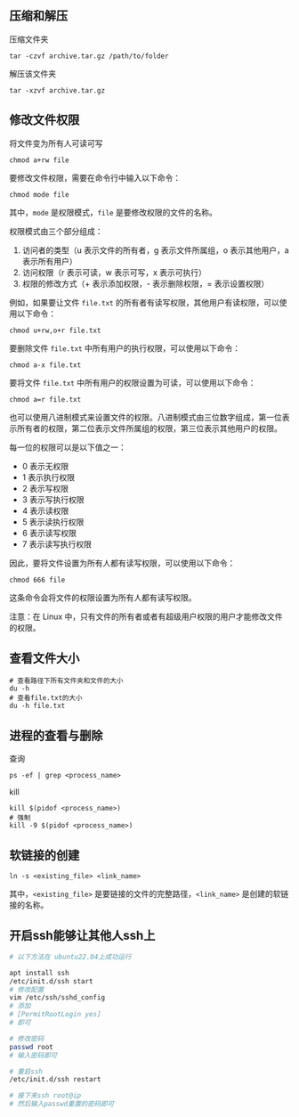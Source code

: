 ## 压缩和解压

压缩文件夹

```shell
tar -czvf archive.tar.gz /path/to/folder
```

解压该文件夹

```shell
tar -xzvf archive.tar.gz
```



## 修改文件权限

将文件变为所有人可读可写

```shell
chmod a+rw file
```



要修改文件权限，需要在命令行中输入以下命令：

```shell
chmod mode file
```

其中，`mode` 是权限模式，`file` 是要修改权限的文件的名称。

权限模式由三个部分组成：

1. 访问者的类型（u 表示文件的所有者，g 表示文件所属组，o 表示其他用户，a 表示所有用户）
2. 访问权限（r 表示可读，w 表示可写，x 表示可执行）
3. 权限的修改方式（+ 表示添加权限，- 表示删除权限，= 表示设置权限）

例如，如果要让文件 `file.txt` 的所有者有读写权限，其他用户有读权限，可以使用以下命令：

```shell
chmod u+rw,o+r file.txt
```

要删除文件 `file.txt` 中所有用户的执行权限，可以使用以下命令：

```shell
chmod a-x file.txt
```

要将文件 `file.txt` 中所有用户的权限设置为可读，可以使用以下命令：

```shell
chmod a=r file.txt
```



也可以使用八进制模式来设置文件的权限。八进制模式由三位数字组成，第一位表示所有者的权限，第二位表示文件所属组的权限，第三位表示其他用户的权限。

每一位的权限可以是以下值之一：

- 0 表示无权限
- 1 表示执行权限
- 2 表示写权限
- 3 表示写执行权限
- 4 表示读权限
- 5 表示读执行权限
- 6 表示读写权限
- 7 表示读写执行权限

因此，要将文件设置为所有人都有读写权限，可以使用以下命令：

```shell
chmod 666 file
```

这条命令会将文件的权限设置为所有人都有读写权限。

注意：在 Linux 中，只有文件的所有者或者有超级用户权限的用户才能修改文件的权限。



## 查看文件大小

```shell
# 查看路径下所有文件夹和文件的大小
du -h 
# 查看file.txt的大小
du -h file.txt
```



## 进程的查看与删除

查询

```shell
ps -ef | grep <process_name>
```

kill

```shell
kill $(pidof <process_name>)
# 强制
kill -9 $(pidof <process_name>)
```



## 软链接的创建

```shell
ln -s <existing_file> <link_name>
```

其中，`<existing_file>` 是要链接的文件的完整路径，`<link_name>` 是创建的软链接的名称。



## 开启ssh能够让其他人ssh上

```bash
# 以下方法在 ubuntu22.04上成功运行

apt install ssh
/etc/init.d/ssh start
# 修改配置
vim /etc/ssh/sshd_config
# 添加
# [PermitRootLogin yes]
# 即可

# 修改密码
passwd root
# 输入密码即可

# 重启ssh
/etc/init.d/ssh restart

# 接下来ssh root@ip
# 然后输入passwd重置的密码即可
```

